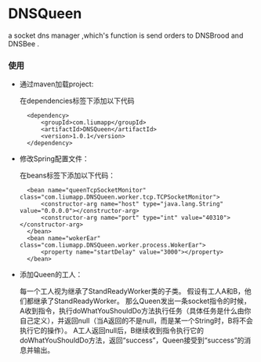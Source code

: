 # DNSQueen
a socket dns manager ,which's function is send orders to DNSBrood and DNSBee . 

### 使用

* 通过maven加载project:

     在dependencies标签下添加以下代码
     
        <dependency>
			<groupId>com.liumapp</groupId>
			<artifactId>DNSQueen</artifactId>
			<version>1.0.1</version>
		</dependency>

* 修改Spring配置文件：

    在beans标签下添加以下代码：
    
        <bean name="queenTcpSocketMonitor" class="com.liumapp.DNSQueen.worker.tcp.TCPSocketMonitor">
			<constructor-arg name="host" type="java.lang.String" value="0.0.0.0"></constructor-arg>
			<constructor-arg name="port" type="int" value="40310"></constructor-arg>
    	</bean>
    	<bean name="wokerEar" class="com.liumapp.DNSQueen.worker.process.WokerEar">
    		<property name="startDelay" value="3000"></property>
    	</bean>

* 添加Queen的工人：

    每一个工人视为继承了StandReadyWorker类的子类。
    假设有工人A和B，他们都继承了StandReadyWorker。
    那么Queen发出一条socket指令的时候，A收到指令，执行doWhatYouShouldDo方法执行任务（具体任务是什么由你自己定义），并返回null（当A返回的不是null，而是某一个String时，B将不会执行它的操作）。
    A工人返回null后，B继续收到指令执行它的doWhatYouShouldDo方法，返回“success”，Queen接受到“success”的消息并输出。
